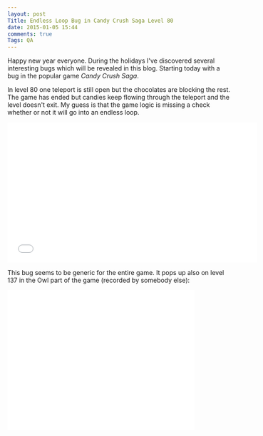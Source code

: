 ```yaml
---
layout: post
Title: Endless Loop Bug in Candy Crush Saga Level 80
date: 2015-01-05 15:44
comments: true
Tags: QA
---
```


Happy new year everyone. During the holidays I've discovered several interesting
bugs which will be revealed in this blog. Starting today with a bug in the popular
game *Candy Crush Saga*.

In level 80 one teleport is still open but the chocolates are blocking the rest.
The game has ended but candies keep flowing through the teleport and the level doesn't exit.
My guess is that the game logic is missing a check whether or not it will go into an endless loop.

<iframe width="560" height="315" src="//www.youtube.com/embed/haBepFwyaxY" frameborder="0" allowfullscreen></iframe>

This bug seems to be generic for the entire game. It pops up also on
level 137 in the Owl part of the game (recorded by somebody else):

<iframe width="420" height="315" src="//www.youtube.com/embed/6q1_LIdamqw" frameborder="0" allowfullscreen></iframe>

